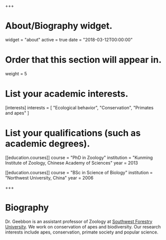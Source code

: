 +++
# About/Biography widget.
widget = "about"
active = true
date = "2018-03-12T00:00:00"

# Order that this section will appear in.
weight = 5

# List your academic interests.
[interests]
  interests = [
    "Ecological behavior",
    "Conservation",
    "Primates and apes"
  ]

# List your qualifications (such as academic degrees).
[[education.courses]]
  course = "PhD in Zoology"
  institution = "Kunming Institute of Zoology, Chinese Academy of Sciences"
  year = 2013


[[education.courses]]
  course = "BSc in Science of Biology"
  institution = "Northwest University, China"
  year = 2006
 
+++

# Biography

Dr. Geebbon is an assistant professor of Zoology at [Southwest Forestry University](https://www.swfu.edu.cn/). We work on conservation of apes and biodiversity. Our research interests include apes, conservation, primate society and popular science.
